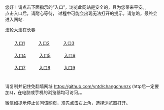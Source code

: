 您好！请点击下面指示的“入口”，浏览此网站是安全的，且为您带来平安。。 <br/>
点击入口后，请耐心等待， 过程中可能会出现无法打开的提示，请忽略，最终会进入网站. </br>

法轮大法在长春<br/>
<div style="padding:10px"><a style="margin:20px" target="_blank" href="https://dsa6lglfdgc7w.cloudfront.net/2Qpsp?zjtzt" id="ccLink1" rel="nofollow">入口1</a> <a target="_blank" style="margin:20px" href="https://d2a9x39yvbz9p2.cloudfront.net/2Qpsp?yxtkkrgl" id="ccLink2" rel="nofollow">入口2</a> <a style="margin:20px" target="_blank" href="https://d12laa734odieg.cloudfront.net/2Qpsp?fmetaibp" id="ccLink3" rel="nofollow">入口3</a></div>

<div style="padding:10px" ><a style="margin:20px" target="_blank" href="https://dsa6lglfdgc7w.cloudfront.net/2Qpsp?zjtzt" id="ccLink4" rel="nofollow">入口4</a> <a style="margin:20px" href="https://d2a9x39yvbz9p2.cloudfront.net/2Qpsp?yxtkkrgl" target="_blank" id="ccLink5" rel="nofollow">入口5</a> <a style="margin:20px" href="https://d12laa734odieg.cloudfront.net/2Qpsp?fmetaibp" target="_blank" id="ccLink6" rel="nofollow">入口6</a></div>

<div style="padding:10px"><a style="margin:20px" target="_blank" href="https://dsa6lglfdgc7w.cloudfront.net/2Qpsp?zjtzt" id="ccLink7" rel="nofollow">入口7</a> <a style="margin:20px" href="https://d2a9x39yvbz9p2.cloudfront.net/2Qpsp?yxtkkrgl" target="_blank" id="ccLink8" rel="nofollow">入口8</a> <a style="margin:20px" target="_blank" href="https://d12laa734odieg.cloudfront.net/2Qpsp?fmetaibp" id="ccLink9" rel="nofollow">入口9</a></div>

<br/>



请复制并记住免翻墙网址 https://github.com/yntd/changchunzx (http后一定要加s)，在电脑或手机的浏览器均可访问。。<br/>

微信如提示停止访问该网页，须先点击右上角，选择浏览器打开。
